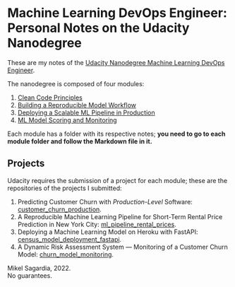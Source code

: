 # Machine Learning DevOps Engineer: Personal Notes on the Udacity Nanodegree

These are my notes of the [Udacity Nanodegree Machine Learning DevOps Engineer](https://www.udacity.com/course/machine-learning-dev-ops-engineer-nanodegree--nd0821).

The nanodegree is composed of four modules:

1. [Clean Code Principles](./01_Clean_Code/MLOpsND_CleanCode.md)
2. [Building a Reproducible Model Workflow](./02_Reproducible_Pipelines/MLOpsND_ReproduciblePipelines.md)
3. [Deploying a Scalable ML Pipeline in Production](./03_Deployment/MLOpsND_Deployment.md)
4. [ML Model Scoring and Monitoring](./04_Monitoring/MLOpsND_Monitoring.md)

Each module has a folder with its respective notes; **you need to go to each module folder and follow the Markdown file in it.**

## Projects

Udacity requires the submission of a project for each module; these are the repositories of the projects I submitted:

1. Predicting Customer Churn with *Production-Level* Software: [customer_churn_production](https://github.com/mxagar/customer_churn_production).
2. A Reproducible Machine Learning Pipeline for Short-Term Rental Price Prediction in New York City: [ml_pipeline_rental_prices](https://github.com/mxagar/ml_pipeline_rental_prices).
3. Deploying a Machine Learning Model on Heroku with FastAPI: [census_model_deployment_fastapi](https://github.com/mxagar/census_model_deployment_fastapi).
4. A Dynamic Risk Assessment System &mdash; Monitoring of a Customer Churn Model: [churn_model_monitoring](https://github.com/mxagar/churn_model_monitoring).

Mikel Sagardia, 2022.  
No guarantees.
